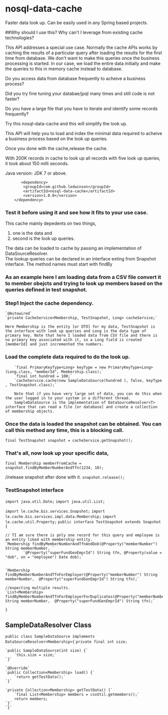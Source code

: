 # nosql-data-cache
Faster data look up. Can be easily used in any Spring based projects.

##Why should I use this? Why can't I leverage from existing cache technologies?
  
  This API addresses a special use case. Normally the cache APIs works by caching the results of a particular query after loading the results for the first time from database. We don't want to make this queries once the business processing is started. In our case, we load the entire data initially and make the queries to this in memory cache instead to database. 

Do you access data from  database frequently to acheive a business process?

Did you try fine tuning your databae/jpql many times and still code is not faster?

Do you have a large file that you have to iterate and identify some records frequently?

Try this nosql-data-cache and this will simplify the look up.

This API will help you to load and index the minimal data required to acheive a business process based on the look up queries.  

Once you done with the cache,release the cache. 

With 200K records in cache to look up all records with five look up queries, it took about 150 milli seconds.

Java version: JDK 7 or above. 

           <dependency>
			<groupId>com.github.ledwinson</groupId>
			<artifactId>nosql-data-cache</artifactId>
			<version>1.0.0</version>
		</dependency>

### Test it before using it and see how it fits to your use case.
  This cache mainly depedents on two things, 
  1) one is the data and 
  2) second is the look up queries.   
  
  The data can be loaded to cache by passing an implementation of DataSourceResolver<T>.  
  The lookup queries can be declared in an interface exting from Snapshot interface. The method names must start with findBy

### As an example here I am loading data from a CSV file convert it to member obejcts and trying to look up members based on the queries defined in test snapshot.

### Step1 Inject the cache dependency.

    `@Autowired`
    `private CacheService<Membership, TestSnapshot, Long> cacheService;`
    
    Here Membership is the entity [or DTO] for my data, TestSnapshot is the interface with look up queries and Long is the data type of primary key. Note that here I loaded data from CSV file and there is no primary key associated with it, so a Long field is created [memberId] and just incremented the numbers.
    
###  Load the complete data required to do the look up.

        `final PrimaryKeyType<Long> keyType = new PrimaryKeyType<Long>(Long.class, "memberId", Membership.class);`
        `final int hundred = 100;`
        `cacheService.cache(new SampleDataSource(hundred ), false, keyType , TestSnapshot.class);`
        
        Note that if you have very large set of data, you can do this when the user logged in to your system in a different thread.
        SampleDataSource is the implementation of DataSourceResolver<T> interface that can read a file [or database] and create a collection of membership objects. 
    
### Once the data is loaded the snapshot can be obtained. You can call this method any time, this is a blocking call.
`final TestSnapshot snapshot = cacheService.getSnapshot();`

### That's all, now look up your specific data,
`final Membership memberFromCache = snapshot.findByMemberNumberAndTfn(1234, 10);`

 //release snapshot after done with it.
 `snapshot.release();`

### TestSnapshot interface

`import java.util.Date;`
`import java.util.List;`

`import le.cache.bis.services.Snapshot;`
`import le.cache.bis.services.impl.data.Membership;`
`import le.cache.util.Property;`
`public interface TestSnapshot extends Snapshot {`

    // TI am sure there is pnly one record for this query and employee is an entity liked with membership entity.
    `Membership findByMemberNumberAndTfnAndDob(@Property("memberNumber") String memberNumber, `
            `@Property("superFundGenEmprId") String tfn, @Property(value = "dob", on = "employee") Date dob);`

    
    `Membership findByMemberNumberAndTfnForEmployer(@Property("memberNumber") String memberNumber,  @Property("superFundGenEmprId") String tfn);`
    
    //expecting multiple results.
    `List<Membership> findByMemberNumberAndTfnForEmployerForDuplicates(@Property("memberNumber") String memberNumber,  @Property("superFundGenEmprId") String tfn);`
`}`


## SampleDataResolver Class

`public class SampleDataSource implements DataSourceResolver<Membership>{`
    `private final int size;`
    
    `public SampleDataSource(int size) {`
        `this.size = size;`
    `}`
        
    `@Override`
    `public Collection<Membership> load() {`
        `return getTestData();`
    `}`
    
    `private Collection<Membership> getTestData() {`
        `final List<Membership> members = csvUtil.getmembers();`
        return members;
    `}`
    `}`
